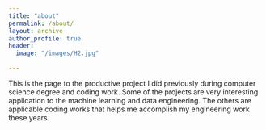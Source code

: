 ```yaml
---
title: "about"
permalink: /about/
layout: archive
author_profile: true
header:
  image: "/images/H2.jpg"

---
```


This is the page to the productive project I did previously during computer science degree and coding work. Some of the projects are very interesting application to the machine learning and data engineering. The others are applicable coding works that helps me accomplish my engineering work these years. 
